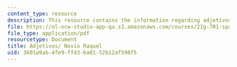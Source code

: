 ```yaml
---
content_type: resource
description: This resource contains the information regarding adjetivos/ novio raquel.
file: https://ol-ocw-studio-app-qa.s3.amazonaws.com/courses/21g-701-spanish-i-fall-2003/3601a9ab4fe9ffd3ba0152b12af598f5_MIT21G_701F03_10adjet.pdf
file_type: application/pdf
resourcetype: Document
title: Adjetivos/ Novio Raquel
uid: 3601a9ab-4fe9-ffd3-ba01-52b12af598f5
---
```

